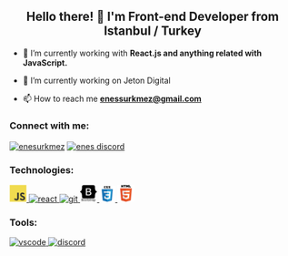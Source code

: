 <h2 align="center">Hello there! 🚀 I'm Front-end Developer from Istanbul / Turkey
</h2>


- 👾  I’m currently working with **React.js and anything related with JavaScript.**

- 🔭 I’m currently working on Jeton Digital 

- 📫  How to reach me **enessurkmez@gmail.com**

<h3 align="left">Connect with me:</h3>
<p align="left">
<a href="https://www.linkedin.com/in/enesurkmez/" target="blank" rel=”noopener”><img align="center" src="![image](https://user-images.githubusercontent.com/101511733/227782087-096ad2a7-fd54-4e0f-b4b5-0b50c6c7b6a6.png)
" alt="enesurkmez" height="30" width="30" /></a>
<a href="https://discord.com/users/504309731452518401" target="blank" rel=”noopener”><img align="center" src="https://seeklogo.com/images/D/discord-logo-134E148657-seeklogo.com.png" alt="enes discord" height="30" width="26" /></a>
</p>

<h3 align="left">Technologies:</h3>
<p align="left"> 
<a href="https://developer.mozilla.org/en-US/docs/Web/JavaScript" target="_blank" rel=”noopener”> <img src="https://raw.githubusercontent.com/devicons/devicon/master/icons/javascript/javascript-original.svg" alt="javascript" width="30" height="30"/> </a> 
<a href="https://reactjs.org/" target="_blank" rel=”noopener”> <img src="https://upload.wikimedia.org/wikipedia/commons/thumb/4/47/React.svg/1200px-React.svg.png" alt="react" width="33" height="30"/> </a> 
<a href="https://git-scm.com/" target="_blank" rel=”noopener”> <img src="https://www.vectorlogo.zone/logos/git-scm/git-scm-icon.svg" alt="git" width="30" height="30"/> </a>
<a href="https://getbootstrap.com" target="_blank" rel=”noopener”> <img src="https://raw.githubusercontent.com/devicons/devicon/master/icons/bootstrap/bootstrap-plain-wordmark.svg" alt="bootstrap" width="30" height="30"/> </a>
<a href="https://www.w3schools.com/css/" target="_blank" rel=”noopener”> <img src="https://raw.githubusercontent.com/devicons/devicon/master/icons/css3/css3-original-wordmark.svg" alt="css3" width="28" height="28"/> </a> 
<a href="https://www.w3.org/html/" target="_blank" rel=”noopener”> <img src="https://raw.githubusercontent.com/devicons/devicon/master/icons/html5/html5-original-wordmark.svg" alt="html5" width="30" height="30"/> </a> 


  
<h3 align="left">Tools:</h3>
<a href="https://code.visualstudio.com/" target="_blank" rel=”noopener”> <img src="https://upload.wikimedia.org/wikipedia/commons/thumb/9/9a/Visual_Studio_Code_1.35_icon.svg/1024px-Visual_Studio_Code_1.35_icon.svg.png" alt="vscode" width="30" height="30"/> </a>
<a href="https://discord.com/users/504309731452518401" target="_blank" rel=”noopener”> <img src="https://cdn4.iconfinder.com/data/icons/logos-and-brands/512/91_Discord_logo_logos-512.png" alt="discord" width="30" height="30"/> </a> 


</p>
